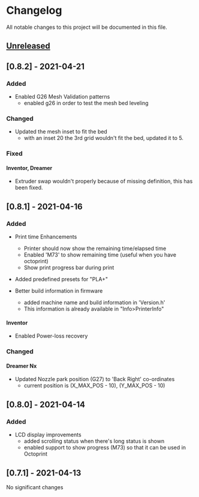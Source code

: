 # Changelog
All notable changes to this project will be documented in this file.

## [Unreleased]

## [0.8.2] - 2021-04-21

### Added
- Enabled G26 Mesh Validation patterns
  - enabled g26 in order to test the mesh bed leveling
  
### Changed

- Updated the mesh inset to fit the bed
  - with an inset 20 the 3rd grid wouldn't fit the bed, updated it to 5.

### Fixed

#### Inventor, Dreamer
- Extruder swap wouldn't properly because of missing definition, this has been fixed.  


## [0.8.1] - 2021-04-16

### Added
- Print time Enhancements

  - Printer should now show the remaining time/elapsed time 
  - Enabled 'M73' to show remaining time (useful when you have octoprint) 
  - Show print progress bar during print

- Added predefined presets for "PLA+"

- Better build information in firmware
   - added machine name and build information in 'Version.h'
   - This information is already available in "Info>PrinterInfo"

#### Inventor
- Enabled Power-loss recovery
    
### Changed
#### Dreamer Nx

- Updated Nozzle park position (G27) to 'Back Right' co-ordinates
    - current position is (X_MAX_POS - 10), (Y_MAX_POS - 10)

## [0.8.0] - 2021-04-14
### Added

- LCD display improvements
    - added scrolling status when there's long status is shown
    - enabled support to show progress (M73) so that it can be used in Octoprint

## [0.7.1] - 2021-04-13
No significant changes

[Unreleased]: https://github.com/tckb/FlashForge_Marlin/compare/v0.8.2...fork_main

